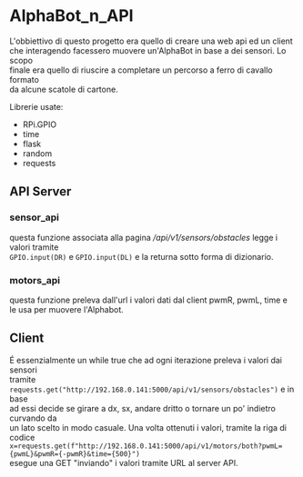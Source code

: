 # AlphaBot_n_API

L'obbiettivo di questo progetto era quello di creare una web api ed un client  
che interagendo facessero muovere un'AlphaBot in base a dei sensori. Lo scopo  
finale era quello di riuscire a completare un percorso a ferro di cavallo formato  
da alcune scatole di cartone.

Librerie usate:
- RPi.GPIO
- time
- flask
- random
- requests

## API Server

### sensor_api
questa funzione associata alla pagina */api/v1/sensors/obstacles* legge i valori tramite  
`GPIO.input(DR)` e `GPIO.input(DL)` e la returna sotto forma di dizionario.  

### motors_api
questa funzione preleva dall'url i valori dati dal client pwmR, pwmL, time e  
le usa per muovere l'Alphabot.

## Client

É essenzialmente un while true che ad ogni iterazione preleva i valori dai sensori  
tramite `requests.get("http://192.168.0.141:5000/api/v1/sensors/obstacles")` e in base  
ad essi decide se girare a dx, sx, andare dritto o tornare un po' indietro curvando da  
un lato scelto in modo casuale. Una volta ottenuti i valori, tramite la riga di codice  
`x=requests.get(f"http://192.168.0.141:5000/api/v1/motors/both?pwmL={pwmL}&pwmR={-pwmR}&time={500}")`  
esegue una GET "inviando" i valori tramite URL al server API.  
